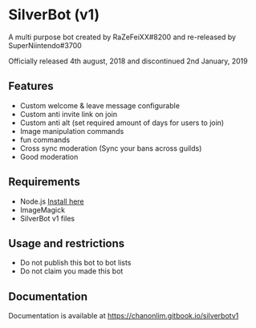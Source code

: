 # SilverBot (v1)

  A multi purpose bot created by RaZeFeiXX#8200 and re-released by SuperNiintendo#3700

Officially released 4th august, 2018 and discontinued 2nd January, 2019

## Features

 - Custom welcome & leave message configurable
 - Custom anti invite link on join
 - Custom anti alt (set required amount of days for users to join)
 - Image manipulation commands
 - fun commands
 - Cross sync moderation (Sync your bans across guilds)
 - Good moderation

## Requirements

- Node.js [Install here](https://nodejs.org)
- ImageMagick 
- SilverBot v1 files


## Usage and restrictions

* Do not publish this bot to bot lists
* Do not claim you made this bot

## Documentation

Documentation is available at https://chanonlim.gitbook.io/silverbotv1
